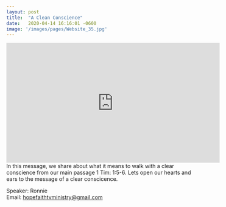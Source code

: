 ```yaml
---
layout: post
title:  "A Clean Conscience"
date:   2020-04-14 16:16:01 -0600
image: '/images/pages/Website_35.jpg'
---
```

<iframe width="560" height="315" src="https://www.youtube.com/embed/F1WFNCLzhR0" frameborder="0" allow="accelerometer; autoplay; encrypted-media; gyroscope; picture-in-picture" allowfullscreen></iframe>
In this message, we share about what it means to walk with a clear conscience from our main passage 1 Tim: 1:5-6. Lets open our hearts and ears to the message of a clear conscicence.

Speaker: Ronnie <br>
Email: hopefaithtvministry@gmail.com 

